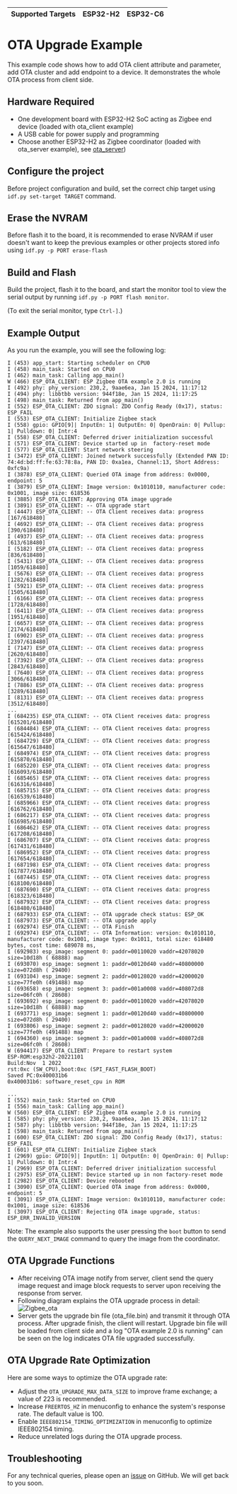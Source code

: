 | Supported Targets | ESP32-H2 | ESP32-C6 |
| ----------------- | -------- | -------- |

# OTA Upgrade Example 

This example code shows how to add OTA client attribute and parameter, add OTA cluster and add endpoint to a device. It demonstrates the whole OTA process from client side.

## Hardware Required

* One development board with ESP32-H2 SoC acting as Zigbee end device (loaded with ota_client example)
* A USB cable for power supply and programming
* Choose another ESP32-H2 as Zigbee coordinator (loaded with ota_server example), see [ota_server](../ota_server/))

## Configure the project

Before project configuration and build, set the correct chip target using `idf.py set-target TARGET` command.

## Erase the NVRAM 

Before flash it to the board, it is recommended to erase NVRAM if user doesn't want to keep the previous examples or other projects stored info 
using `idf.py -p PORT erase-flash`

## Build and Flash

Build the project, flash it to the board, and start the monitor tool to view the serial output by running `idf.py -p PORT flash monitor`.

(To exit the serial monitor, type ``Ctrl-]``.)

## Example Output

As you run the example, you will see the following log:

```
I (453) app_start: Starting scheduler on CPU0
I (458) main_task: Started on CPU0                                    
I (462) main_task: Calling app_main()
W (466) ESP_OTA_CLIENT: ESP Zigbee OTA example 2.0 is running
I (492) phy: phy_version: 230,2, 9aae6ea, Jan 15 2024, 11:17:12
I (494) phy: libbtbb version: 944f18e, Jan 15 2024, 11:17:25
I (498) main_task: Returned from app_main()
I (552) ESP_OTA_CLIENT: ZDO signal: ZDO Config Ready (0x17), status: ESP_FAIL                                                                
I (553) ESP_OTA_CLIENT: Initialize Zigbee stack
I (558) gpio: GPIO[9]| InputEn: 1| OutputEn: 0| OpenDrain: 0| Pullup: 1| Pulldown: 0| Intr:4                                                 
I (558) ESP_OTA_CLIENT: Deferred driver initialization successful
I (571) ESP_OTA_CLIENT: Device started up in  factory-reset mode
I (577) ESP_OTA_CLIENT: Start network steering
I (3472) ESP_OTA_CLIENT: Joined network successfully (Extended PAN ID: 74:4d:bd:ff:fe:63:78:8a, PAN ID: 0xa1ea, Channel:13, Short Address: 0xfc9a)
I (3878) ESP_OTA_CLIENT: Queried OTA image from address: 0x0000, endpoint: 5                                                                 
I (3879) ESP_OTA_CLIENT: Image version: 0x1010110, manufacturer code: 0x1001, image size: 618536                                             
I (3885) ESP_OTA_CLIENT: Approving OTA image upgrade
I (3891) ESP_OTA_CLIENT: -- OTA upgrade start
I (4447) ESP_OTA_CLIENT: -- OTA Client receives data: progress [167/618480]                                                                  
I (4692) ESP_OTA_CLIENT: -- OTA Client receives data: progress [390/618480]                                                                  
I (4937) ESP_OTA_CLIENT: -- OTA Client receives data: progress [613/618480]                                                                  
I (5182) ESP_OTA_CLIENT: -- OTA Client receives data: progress [836/618480]                                                                  
I (5431) ESP_OTA_CLIENT: -- OTA Client receives data: progress [1059/618480]                                                                 
I (5676) ESP_OTA_CLIENT: -- OTA Client receives data: progress [1282/618480]                                                                 
I (5921) ESP_OTA_CLIENT: -- OTA Client receives data: progress [1505/618480]                                                                 
I (6166) ESP_OTA_CLIENT: -- OTA Client receives data: progress [1728/618480]                                                                 
I (6411) ESP_OTA_CLIENT: -- OTA Client receives data: progress [1951/618480]                                                                 
I (6657) ESP_OTA_CLIENT: -- OTA Client receives data: progress [2174/618480]                                                                 
I (6902) ESP_OTA_CLIENT: -- OTA Client receives data: progress [2397/618480]                                                                 
I (7147) ESP_OTA_CLIENT: -- OTA Client receives data: progress [2620/618480]                                                                 
I (7392) ESP_OTA_CLIENT: -- OTA Client receives data: progress [2843/618480]                                                                 
I (7640) ESP_OTA_CLIENT: -- OTA Client receives data: progress [3066/618480]                                                                 
I (7886) ESP_OTA_CLIENT: -- OTA Client receives data: progress [3289/618480]
I (8131) ESP_OTA_CLIENT: -- OTA Client receives data: progress [3512/618480]
...
I (684235) ESP_OTA_CLIENT: -- OTA Client receives data: progress [615201/618480]
I (684484) ESP_OTA_CLIENT: -- OTA Client receives data: progress [615424/618480]
I (684729) ESP_OTA_CLIENT: -- OTA Client receives data: progress [615647/618480]
I (684974) ESP_OTA_CLIENT: -- OTA Client receives data: progress [615870/618480]
I (685220) ESP_OTA_CLIENT: -- OTA Client receives data: progress [616093/618480]
I (685465) ESP_OTA_CLIENT: -- OTA Client receives data: progress [616316/618480]
I (685715) ESP_OTA_CLIENT: -- OTA Client receives data: progress [616539/618480]
I (685966) ESP_OTA_CLIENT: -- OTA Client receives data: progress [616762/618480]
I (686217) ESP_OTA_CLIENT: -- OTA Client receives data: progress [616985/618480]
I (686462) ESP_OTA_CLIENT: -- OTA Client receives data: progress [617208/618480]
I (686707) ESP_OTA_CLIENT: -- OTA Client receives data: progress [617431/618480]
I (686952) ESP_OTA_CLIENT: -- OTA Client receives data: progress [617654/618480]
I (687198) ESP_OTA_CLIENT: -- OTA Client receives data: progress [617877/618480]
I (687445) ESP_OTA_CLIENT: -- OTA Client receives data: progress [618100/618480]
I (687690) ESP_OTA_CLIENT: -- OTA Client receives data: progress [618323/618480]
I (687932) ESP_OTA_CLIENT: -- OTA Client receives data: progress [618480/618480]
I (687933) ESP_OTA_CLIENT: -- OTA upgrade check status: ESP_OK
I (687973) ESP_OTA_CLIENT: -- OTA upgrade apply
I (692974) ESP_OTA_CLIENT: -- OTA Finish
I (692974) ESP_OTA_CLIENT: -- OTA Information: version: 0x1010110, manufacturer code: 0x1001, image type: 0x1011, total size: 618480 bytes, cost time: 689078 ms,
I (692983) esp_image: segment 0: paddr=00110020 vaddr=42078020 size=10d18h ( 68888) map
I (693070) esp_image: segment 1: paddr=00120d40 vaddr=40800000 size=072d8h ( 29400) 
I (693104) esp_image: segment 2: paddr=00128020 vaddr=42000020 size=77fe0h (491488) map
I (693658) esp_image: segment 3: paddr=001a0008 vaddr=408072d8 size=06fc0h ( 28608) 
I (693692) esp_image: segment 0: paddr=00110020 vaddr=42078020 size=10d18h ( 68888) map
I (693771) esp_image: segment 1: paddr=00120d40 vaddr=40800000 size=072d8h ( 29400) 
I (693806) esp_image: segment 2: paddr=00128020 vaddr=42000020 size=77fe0h (491488) map
I (694360) esp_image: segment 3: paddr=001a0008 vaddr=408072d8 size=06fc0h ( 28608) 
W (694417) ESP_OTA_CLIENT: Prepare to restart system
ESP-ROM:esp32h2-20221101                                              
Build:Nov  1 2022                                                     
rst:0xc (SW_CPU),boot:0xc (SPI_FAST_FLASH_BOOT)
Saved PC:0x400031b6                                                   
0x400031b6: software_reset_cpu in ROM

...
I (552) main_task: Started on CPU0                                    
I (556) main_task: Calling app_main()
W (560) ESP_OTA_CLIENT: ESP Zigbee OTA example 2.0 is running
I (585) phy: phy_version: 230,2, 9aae6ea, Jan 15 2024, 11:17:12
I (587) phy: libbtbb version: 944f18e, Jan 15 2024, 11:17:25
I (598) main_task: Returned from app_main()
I (600) ESP_OTA_CLIENT: ZDO signal: ZDO Config Ready (0x17), status: ESP_FAIL
I (601) ESP_OTA_CLIENT: Initialize Zigbee stack
I (2969) gpio: GPIO[9]| InputEn: 1| OutputEn: 0| OpenDrain: 0| Pullup: 1| Pulldown: 0| Intr:4 
I (2969) ESP_OTA_CLIENT: Deferred driver initialization successful
I (2975) ESP_OTA_CLIENT: Device started up in non factory-reset mode
I (2982) ESP_OTA_CLIENT: Device rebooted
I (3090) ESP_OTA_CLIENT: Queried OTA image from address: 0x0000, endpoint: 5
I (3091) ESP_OTA_CLIENT: Image version: 0x1010110, manufacturer code: 0x1001, image size: 618536
I (3097) ESP_OTA_CLIENT: Rejecting OTA image upgrade, status: ESP_ERR_INVALID_VERSION
```

Note: The example also supports the user pressing the `boot` button to send the `QUERY_NEXT_IMAGE` command to query the image from the coordinator.

## OTA Upgrade Functions

 * After receiving OTA image notify from server, client send the query image request and image block requests to server upon receiving the response from server.
 * Following diagram explains the OTA upgrade process in detail:
 ![Zigbee_ota](../../../docs/_static/zigbee-ota-upgrade-process.png)
 * Server gets the upgrade bin file (ota_file.bin) and transmit it through OTA process. After upgrade finish, the client will restart. Upgrade bin file will be loaded from client side and a log "OTA example 2.0 is running" can be seen on the log indicates OTA file upgraded successfully.

## OTA Upgrade Rate Optimization

Here are some ways to optimize the OTA upgrade rate:
- Adjust the `OTA_UPGRADE_MAX_DATA_SIZE` to improve frame exchange; a value of 223 is recommended.
- Increase `FREERTOS_HZ` in menuconfig to enhance the system's response rate. The default value is 100.
- Enable `IEEE802154_TIMING_OPTIMIZATION` in menuconfig to optimize IEEE802154 timing.
- Reduce unrelated logs during the OTA upgrade process.

## Troubleshooting

For any technical queries, please open an [issue](https://github.com/espressif/esp-zigbee-sdk/issues) on GitHub. We will get back to you soon.
